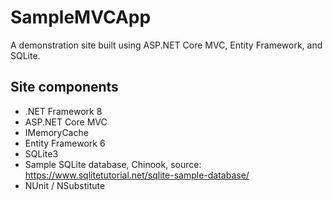 # SampleMVCApp
A demonstration site built using ASP.NET Core MVC, Entity Framework, and SQLite.


## Site components
* .NET Framework 8
* ASP.NET Core MVC
* IMemoryCache
* Entity Framework 6
* SQLite3
* Sample SQLite database, Chinook, source: https://www.sqlitetutorial.net/sqlite-sample-database/
* NUnit / NSubstitute